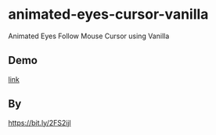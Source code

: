 # animated-eyes-cursor-vanilla
Animated Eyes Follow Mouse Cursor using Vanilla

## Demo 
[link](https://pc4ucode.github.io/animated-eyes-cursor-vanilla/)

## By
https://bit.ly/2FS2ijl